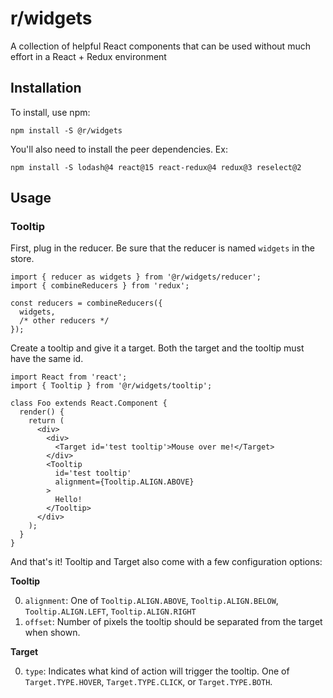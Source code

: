 # r/widgets
A collection of helpful React components that can be used without much effort in a React + Redux environment

## Installation
To install, use npm:

`npm install -S @r/widgets`

You'll also need to install the peer dependencies. Ex:

`npm install -S lodash@4 react@15 react-redux@4 redux@3 reselect@2`

## Usage
### Tooltip
First, plug in the reducer. Be sure that the reducer is named `widgets` in the store.
```es6
import { reducer as widgets } from '@r/widgets/reducer';
import { combineReducers } from 'redux';

const reducers = combineReducers({
  widgets,
  /* other reducers */
});
```

Create a tooltip and give it a target. Both the target and the tooltip must have the same id.
```es6
import React from 'react';
import { Tooltip } from '@r/widgets/tooltip';

class Foo extends React.Component {
  render() {
    return (
      <div>
        <div>
          <Target id='test tooltip'>Mouse over me!</Target>
        </div>
        <Tooltip
          id='test tooltip'
          alignment={Tooltip.ALIGN.ABOVE}
        >
          Hello!
        </Tooltip>
      </div>
    );
  }
}
```

And that's it! Tooltip and Target also come with a few configuration options:

**Tooltip**

0. `alignment`: One of `Tooltip.ALIGN.ABOVE`, `Tooltip.ALIGN.BELOW`, `Tooltip.ALIGN.LEFT`, `Tooltip.ALIGN.RIGHT`
0. `offset`: Number of pixels the tooltip should be separated from the target when shown.

**Target**

0. `type`: Indicates what kind of action will trigger the tooltip. One of `Target.TYPE.HOVER`, `Target.TYPE.CLICK`, or `Target.TYPE.BOTH`.

